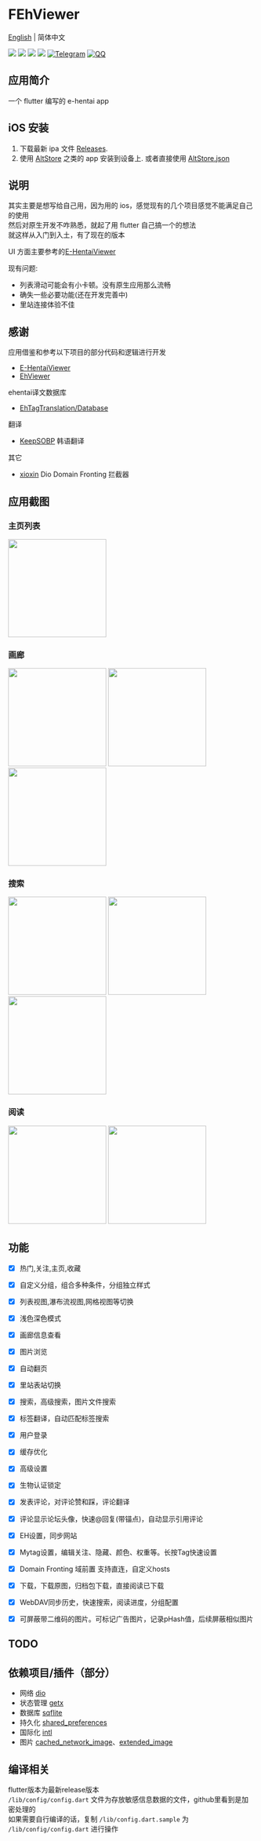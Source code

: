 # FEhViewer
[English](https://github.com/honjow/FEhViewer/blob/master/README.md) | 简体中文

[![](https://img.shields.io/github/downloads/honjow/FEhViewer/total.svg)](https://gitHub.com/honjow/FEhViewer/releases)
[![](https://img.shields.io/github/downloads/honjow/FEhViewer/latest/total)](https://github.com/honjow/FEhViewer/releases/latest)
[![](https://img.shields.io/github/v/release/honjow/FEhViewer)](https://github.com/honjow/FEhViewer/releases/latest)
[![](https://img.shields.io/github/stars/honjow/FEhViewer)]()
[![Telegram](https://img.shields.io/badge/chat-on%20Telegram-blue.svg)](https://t.me/joinchat/AEj27KMQe0JiMmUx)
[![QQ](https://img.shields.io/badge/chat-QQ-blue.svg)](https://qm.qq.com/cgi-bin/qm/qr?k=fr6P5pYFbbdzh9djpE0QEMcX0sJd9ISj&jump_from=webapi)

## 应用简介

一个 flutter 编写的 e-hentai app

## iOS 安装
1. 下载最新 ipa 文件 [Releases](https://github.com/honjow/FEhViewer/releases/latest).
2. 使用 [AltStore](https://altstore.io) 之类的 app 安装到设备上. 或者直接使用 [AltStore.json](https://config-feh.vercel.app/AltStore.json)


## 说明

其实主要是想写给自己用，因为用的 ios，感觉现有的几个项目感觉不能满足自己的使用 \
然后对原生开发不咋熟悉，就起了用 flutter 自己搞一个的想法 \
就这样从入门到入土，有了现在的版本

UI 方面主要参考的[E-HentaiViewer](https://github.com/kayanouriko/E-HentaiViewer)

现有问题:

- 列表滑动可能会有小卡顿。没有原生应用那么流畅
- 确失一些必要功能(还在开发完善中)
- 里站连接体验不佳

## 感谢

应用借鉴和参考以下项目的部分代码和逻辑进行开发

- [E-HentaiViewer](https://github.com/kayanouriko/E-HentaiViewer)
- [EhViewer](https://github.com/seven332/EhViewer)

ehentai译文数据库

- [EhTagTranslation/Database](https://github.com/EhTagTranslation/Database)

翻译
- [KeepSOBP](https://github.com/KeepSOBP) 韩语翻译

其它
- [xioxin](https://github.com/xioxin) Dio Domain Fronting 拦截器

## 应用截图

### 主页列表

<img width="200" src="https://raw.githubusercontent.com/honjow/FEhViewer/master/screenshot/home1.jpg" >

### 画廊

<img width="200" src="https://raw.githubusercontent.com/honjow/FEhViewer/master/screenshot/gallery1.jpg" > <img width="200" src="https://raw.githubusercontent.com/honjow/FEhViewer/master/screenshot/gallery2.jpg" > <img width="200" src="https://raw.githubusercontent.com/honjow/FEhViewer/master/screenshot/gallery3.jpg" >

### 搜索

<img width="200" src="https://raw.githubusercontent.com/honjow/FEhViewer/master/screenshot/search1.jpg" > <img width="200" src="https://raw.githubusercontent.com/honjow/FEhViewer/master/screenshot/search2.jpg" > <img width="200" src="https://raw.githubusercontent.com/honjow/FEhViewer/master/screenshot/search3.jpg" >

### 阅读

<img width="200" src="https://raw.githubusercontent.com/honjow/FEhViewer/master/screenshot/read1.jpg" > <img width="200" src="https://raw.githubusercontent.com/honjow/FEhViewer/master/screenshot/read2.jpg" >

## 功能

- [x] 热门,关注,主页,收藏
- [x] 自定义分组，组合多种条件，分组独立样式
- [x] 列表视图,瀑布流视图,网格视图等切换
- [x] 浅色深色模式
- [x] 画廊信息查看
- [x] 图片浏览
- [x] 自动翻页
- [x] 里站表站切换
- [x] 搜索，高级搜索，图片文件搜索
- [x] 标签翻译，自动匹配标签搜索
- [x] 用户登录
- [x] 缓存优化
- [x] 高级设置
- [x] 生物认证锁定
- [x] 发表评论，对评论赞和踩，评论翻译
- [x] 评论显示论坛头像，快速@回复(带锚点)，自动显示引用评论
- [x] EH设置，同步网站
- [x] Mytag设置，编辑关注、隐藏、颜色、权重等。长按Tag快速设置
- [x] Domain Fronting 域前置 支持直连，自定义hosts
- [x] 下载，下载原图，归档包下载，直接阅读已下载
- [x] WebDAV同步历史，快速搜索，阅读进度，分组配置
- [x] 可屏蔽带二维码的图片。可标记广告图片，记录pHash值，后续屏蔽相似图片


## TODO



## 依赖项目/插件（部分）

- 网络 [dio](https://pub.dev/packages/dio)
- 状态管理 [getx](https://pub.dev/packages/get)
- 数据库 [sqflite](https://pub.dev/packages/sqflite)
- 持久化 [shared_preferences](https://pub.dev/packages/shared_preferences)
- 国际化 [intl](https://pub.dev/packages/intl)
- 图片 [cached_network_image](https://pub.dev/packages/cached_network_image)、[extended_image](https://pub.dev/packages/extended_image)

## 编译相关

flutter版本为最新release版本 \
`/lib/config/config.dart` 文件为存放敏感信息数据的文件，github里看到是加密处理的 \
如果需要自行编译的话，复制 `/lib/config.dart.sample` 为 `/lib/config/config.dart` 进行操作
